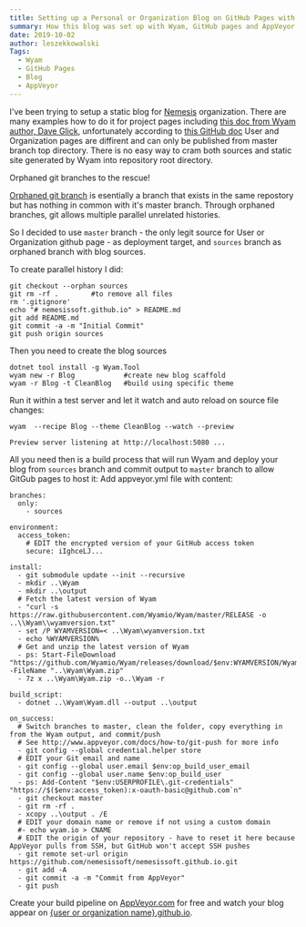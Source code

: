 ```yaml
---
title: Setting up a Personal or Organization Blog on GitHub Pages with Wyam
summary: How this blog was set up with Wyam, GitHub pages and AppVeyor
date: 2019-10-02
author: leszekkowalski
Tags: 
  - Wyam
  - GitHub Pages  
  - Blog
  - AppVeyor
---
```

I've been trying to setup a static blog for [Nemesis](https://github.com/nemesissoft) organization. 
There are many examples how to do it for project pages including [this doc from Wyam author, Dave Glick](https://wyam.io/docs/deployment/appveyor), unfortunately according to [this GitHub doc](https://help.github.com/en/articles/configuring-a-publishing-source-for-your-github-pages-site) User and Organization pages are diffirent and can only be published from master branch top directory. There is no easy way to cram both sources and static site generated by Wyam into repository root directory.

Orphaned git branches to the rescue!

[Orphaned git branch](https://git-scm.com/docs/git-checkout/1.7.3.1#git-checkout---orphan) is esentially a branch that exists in the same repostory but has nothing in common with it's master branch. Through orphaned branches, git allows multiple parallel unrelated histories.

So I decided to use `master` branch - the only legit source for User or Organization github page - as deployment target, and `sources` branch as orphaned branch with blog sources.

To create parallel history I did:
```
git checkout --orphan sources
git rm -rf .        #to remove all files
rm '.gitignore'
echo "# nemesissoft.github.io" > README.md
git add README.md
git commit -a -m "Initial Commit"
git push origin sources
```

Then you need to create the blog sources
```
dotnet tool install -g Wyam.Tool
wyam new -r Blog            #create new blog scaffold
wyam -r Blog -t CleanBlog   #build using specific theme
```

Run it within a test server and let it watch and auto reload on source file changes:
```
wyam  --recipe Blog --theme CleanBlog --watch --preview

Preview server listening at http://localhost:5080 ...
```

All you need then is a build process that will run Wyam and deploy your blog from `sources` branch and commit output to `master` branch to allow GitGub pages to host it:
Add appveyor.yml file with content:
```
branches:
  only:
    - sources
    
environment:
  access_token:
    # EDIT the encrypted version of your GitHub access token
    secure: iIghceLJ...

install:
  - git submodule update --init --recursive
  - mkdir ..\Wyam
  - mkdir ..\output
  # Fetch the latest version of Wyam 
  - "curl -s https://raw.githubusercontent.com/Wyamio/Wyam/master/RELEASE -o ..\\Wyam\\wyamversion.txt"
  - set /P WYAMVERSION=< ..\Wyam\wyamversion.txt
  - echo %WYAMVERSION%
  # Get and unzip the latest version of Wyam
  - ps: Start-FileDownload "https://github.com/Wyamio/Wyam/releases/download/$env:WYAMVERSION/Wyam-$env:WYAMVERSION.zip" -FileName "..\Wyam\Wyam.zip"
  - 7z x ..\Wyam\Wyam.zip -o..\Wyam -r

build_script:
  - dotnet ..\Wyam\Wyam.dll --output ..\output

on_success:
  # Switch branches to master, clean the folder, copy everything in from the Wyam output, and commit/push
  # See http://www.appveyor.com/docs/how-to/git-push for more info
  - git config --global credential.helper store
  # EDIT your Git email and name
  - git config --global user.email $env:op_build_user_email
  - git config --global user.name $env:op_build_user
  - ps: Add-Content "$env:USERPROFILE\.git-credentials" "https://$($env:access_token):x-oauth-basic@github.com`n"
  - git checkout master
  - git rm -rf .
  - xcopy ..\output . /E
  # EDIT your domain name or remove if not using a custom domain
  #- echo wyam.io > CNAME
  # EDIT the origin of your repository - have to reset it here because AppVeyor pulls from SSH, but GitHub won't accept SSH pushes
  - git remote set-url origin https://github.com/nemesissoft/nemesissoft.github.io.git
  - git add -A
  - git commit -a -m "Commit from AppVeyor"
  - git push
```

Create your build pipeline on [AppVeyor.com](https://AppVeyor.com) for free and watch your blog appear on [\{user or organization name\}.github.io](http://nemesissoft.github.io).
